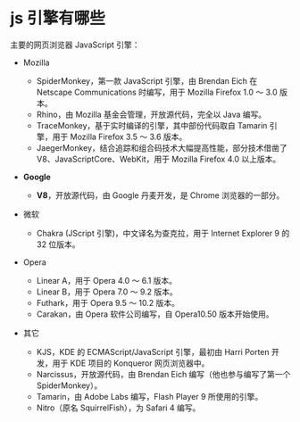 # js 引擎有哪些

主要的网页浏览器 JavaScript 引擎：

- Mozilla

  - SpiderMonkey，第一款 JavaScript 引擎，由 Brendan Eich 在 Netscape Communications 时编写，用于 Mozilla Firefox 1.0 ～ 3.0 版本。
  - Rhino，由 Mozilla 基金会管理，开放源代码，完全以 Java 编写。
  - TraceMonkey，基于实时编译的引擎，其中部份代码取自 Tamarin 引擎，用于 Mozilla Firefox 3.5 ～ 3.6 版本。
  - JaegerMonkey，结合追踪和组合码技术大幅提高性能，部分技术借凿了 V8、JavaScriptCore、WebKit，用于 Mozilla Firefox 4.0 以上版本。

- **Google**

  - **V8**，开放源代码，由 Google 丹麦开发，是 Chrome 浏览器的一部分。

- 微软

  - Chakra (JScript 引擎)，中文译名为查克拉，用于 Internet Explorer 9 的 32 位版本。

- Opera
  - Linear A，用于 Opera 4.0 ～ 6.1 版本。
  - Linear B，用于 Opera 7.0 ～ 9.2 版本。
  - Futhark，用于 Opera 9.5 ～ 10.2 版本。
  - Carakan，由 Opera 软件公司编写，自 Opera10.50 版本开始使用。
- 其它
  - KJS，KDE 的 ECMAScript/JavaScript 引擎，最初由 Harri Porten 开发，用于 KDE 项目的 Konqueror 网页浏览器中。
  - Narcissus，开放源代码，由 Brendan Eich 编写（他也参与编写了第一个 SpiderMonkey）。
  - Tamarin，由 Adobe Labs 编写，Flash Player 9 所使用的引擎。
  - Nitro（原名 SquirrelFish），为 Safari 4 编写。
